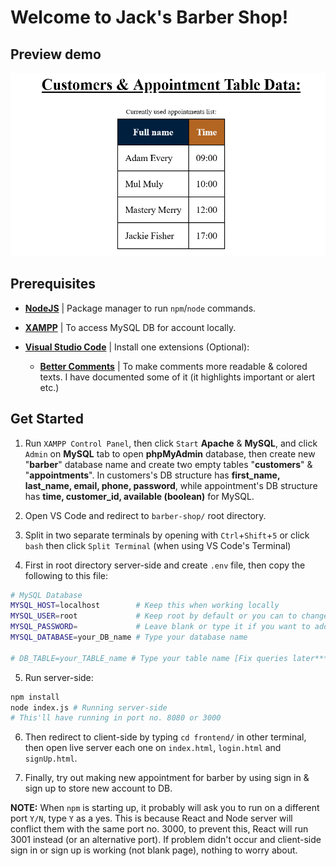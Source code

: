 # Welcome to Jack's Barber Shop!

## Preview demo

![Barber Shop](demo/demo_barber-shop.png)

## Prerequisites

* **[NodeJS](https://nodejs.org/en/)** | Package manager to run `npm`/`node` commands.
* **[XAMPP](https://www.apachefriends.org/index.html)** | To access MySQL DB for account locally.

* **[Visual Studio Code](https://code.visualstudio.com/)** | Install one extensions (Optional):
  * **[Better Comments](https://marketplace.visualstudio.com/items?itemName=aaron-bond.better-comments)** | To make comments more readable & colored texts. I have documented some of it (it highlights important or alert etc.)

## Get Started

1. Run `XAMPP Control Panel`, then click `Start` **Apache** & **MySQL**, and click `Admin` on **MySQL** tab to open **phpMyAdmin** database, then create new "**barber**" database name and create two empty tables "**customers**" & "**appointments**". In customers's DB structure has **first_name, last_name, email, phone, password**, while appointment's DB structure has **time, customer_id, available (boolean)** for MySQL.

2. Open VS Code and redirect to `barber-shop/` root directory.


3. Split in two separate terminals by opening with `Ctrl`+`Shift`+`5` or click `bash` then click `Split Terminal` (when using VS Code's Terminal)

4. First in root directory server-side and create `.env` file, then copy the following to this file: 

```bash
# MySQL Database
MYSQL_HOST=localhost        # Keep this when working locally
MYSQL_USER=root             # Keep root by default or you can to change anything else
MYSQL_PASSWORD=             # Leave blank or type it if you want to add password in XAMPP locally
MYSQL_DATABASE=your_DB_name # Type your database name

# DB_TABLE=your_TABLE_name # Type your table name [Fix queries later****]
```

5. Run server-side:

```bash
npm install
node index.js # Running server-side
# This'll have running in port no. 8080 or 3000
```

6. Then redirect to client-side by typing `cd frontend/` in other terminal, then open live server each one on `index.html`, `login.html` and `signUp.html`.
<!-- 
```bash
npm install
npm start # Starting ReactJS Sign in homepage
``` -->

7. Finally, try out making new appointment for barber by using sign in & sign up to store new account to DB.

**NOTE:** When `npm` is starting up, it probably will ask you to run on a different port `Y/N`, type `Y` as a yes. This is because React and Node server will conflict them with the same port no. 3000, to prevent this, React will run 3001 instead (or an alternative port). If problem didn't occur and client-side sign in or sign up is working (not blank page), nothing to worry about.
